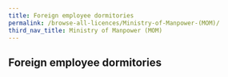 ```yaml
---
title: Foreign employee dormitories
permalink: /browse-all-licences/Ministry-of-Manpower-(MOM)/
third_nav_title: Ministry of Manpower (MOM)
---
```

## Foreign employee dormitories
